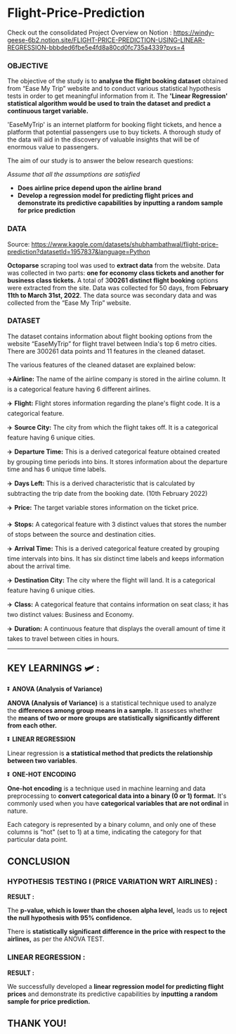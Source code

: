 # Flight-Price-Prediction

Check out the consolidated Project Overview on Notion : https://windy-geese-6b2.notion.site/FLIGHT-PRICE-PREDICTION-USING-LINEAR-REGRESSION-bbbded6fbe5e4fd8a80cd0fc735a4339?pvs=4

### **OBJECTIVE**

The objective of the study is to **analyse the flight booking dataset** obtained from “Ease My Trip” website and to conduct various statistical hypothesis tests in order to get meaningful information from it. The **'Linear Regression' statistical algorithm would be used to train the dataset and predict a continuous target variable.**

'EaseMyTrip' is an internet platform for booking flight tickets, and hence a platform that potential passengers use to buy tickets. A thorough study of the data will aid in the discovery of valuable insights that will be of enormous value to passengers.

The aim of our study is to answer the below research questions:

*Assume that all the assumptions are satisfied*

- **Does airline price depend upon the airline brand**
- **Develop a regression model for predicting flight prices and demonstrate its predictive capabilities by inputting a random sample for price prediction**

### ****DATA****

Source: https://www.kaggle.com/datasets/shubhambathwal/flight-price-prediction?datasetId=1957837&language=Python

**Octoparse** scraping tool was used to **extract data** from the website. Data was collected in two parts: **one for economy class tickets and another for business class tickets.** A total of 3**00261 distinct flight booking** options were extracted from the site. Data was collected for 50 days, from **February 11th to March 31st, 2022**. The data source was secondary data and was collected from the “Ease My Trip” website.

### **DATASET**

The dataset contains information about flight booking options from the website “EaseMyTrip” for flight travel between India's top 6 metro cities. There are 300261 data points and 11 features in the cleaned dataset.

The various features of the cleaned dataset are explained below:

✈️**Airline:** The name of the airline company is stored in the airline column. It is a categorical feature having 6 different airlines.

✈️ **Flight:** Flight stores information regarding the plane's flight code. It is a categorical feature.

✈️ **Source City:** The city from which the flight takes off. It is a categorical feature having 6 unique cities.

✈️ **Departure Time:** This is a derived categorical feature obtained created by grouping time periods into bins. It stores information about the departure time and has 6 unique time labels.

✈️ **Days Left:** This is a derived characteristic that is calculated by subtracting the trip date from the booking date. (10th February 2022)

✈️ **Price:** The target variable stores information on the ticket price.

✈️ **Stops:** A categorical feature with 3 distinct values that stores the number of stops between the source and destination cities.

✈️ **Arrival Time:** This is a derived categorical feature created by grouping time intervals into bins. It has six distinct time labels and keeps information about the arrival time.

✈️ **Destination City:** The city where the flight will land. It is a categorical feature having 6 unique cities.

✈️ **Class:** A categorical feature that contains information on seat class; it has two distinct values: Business and Economy.

✈️ **Duration:** A continuous feature that displays the overall amount of time it takes to travel between cities in hours.

---

## KEY LEARNINGS 🛩️ :

⏬ **ANOVA (Analysis of Variance)** 

**ANOVA (Analysis of Variance)** is a statistical technique used to analyze the **differences among group means in a sample.** It assesses whether the **means of two or more groups are statistically significantly different from each other.**

⏬ **LINEAR REGRESSION**

Linear regression is **a statistical method that predicts the relationship between two variables**.

⏬ **ONE-HOT ENCODING**

**One-hot encoding** is a technique used in machine learning and data preprocessing to **convert categorical data into a binary (0 or 1) format.** It's commonly used when you have **categorical variables that are not ordinal** in nature. 

Each category is represented by a binary column, and only one of these columns is "hot" (set to 1) at a time, indicating the category for that particular data point.

## ****CONCLUSION****

### **HYPOTHESIS TESTING I (PRICE VARIATION WRT AIRLINES) :**

**RESULT :**

The **p-value, which is lower than the chosen alpha level,** leads us to **reject the null hypothesis with 95% confidence.**

There is **statistically significant difference in the price with respect to the airlines,** as per the ANOVA TEST.

### **LINEAR REGRESSION :**

**RESULT :**

We successfully developed a **linear regression model for predicting flight prices** and demonstrate its predictive capabilities by **inputting a random sample for price prediction.**

## **THANK YOU!**
